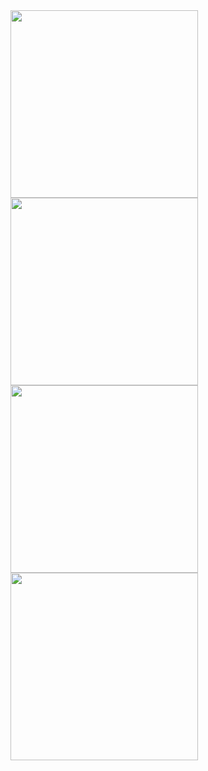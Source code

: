 
<img src="https://github.com/alenscaria/Flask/assets/63664995/843ecbe3-07a1-44c6-a9bc-595695e0369b" width=300>
<img src="https://github.com/alenscaria/Flask/assets/63664995/faac734c-a79d-45de-8b4f-ee32ce1bcdad" width=300>
<img src="https://github.com/alenscaria/Flask/assets/63664995/288252fd-570a-4432-b80f-f46763d2c340" width=300>
<img src="https://github.com/alenscaria/Flask/assets/63664995/aef0ad23-f104-4ee7-b875-d4d05d54b77c" width=300>
